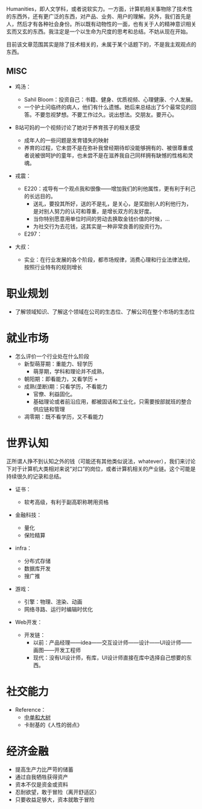 Humanities，即人文学科，或者说软实力。一方面，计算机相关事物除了技术性的东西外，还有更广泛的东西，对产品、业务、用户的理解。另外，我们首先是人，然后才有各种社会身份。所以既有动物性的一面，也有关于人的精神意识相关玄而又玄的东西。我注定是一个以生命为尺度的思考和总结。不妨从现在开始。

目前该文章范围其实是除了技术相关的，未属于某个话题下的，不是我主观观点的东西。

## MISC

+ 鸡汤：
	+ Sahil Bloom：投资自己：书籍、健身、优质视频、心理健康、个人发展。
	+ 一个护士问临终的病人，他们有什么遗憾。她后来总结出了5个最常见的回答。不要忽视梦想。不要工作过久。说出想法。交朋友。要开心。

+ B站可妈的一个视频讨论了她对于养育孩子的相关感受
	+ 成年人的一些问题是发育错失的映射
	+ 养育的过程，它未尝不是在弥补我曾经期待却没能够拥有的、被很尊重或者说被很呵护的童年，也未尝不是在滋养我自己同样拥有缺憾的性格和灵魂。

+ 戎震：
	+ E220：戎导有一个观点我和很像——增加我们的利他属性，更有利于利己的长远目的。
		+ 送礼，要投其所好，送的不是礼，是关心，是奖励别人的利他行为，是对别人努力的认可和尊重，是增长双方的友好度。
		+ 当你特别愿意用单位时间的劳动去换取金钱价值的时候，...
		+ 为社交行为去花钱，这其实是一种非常良善的投资行为。
	+ E297：

+ 大叔：
	+ 实业：在行业发展的各个阶段，都市场规律，消费心理和行业法律法规，按照行业特有的规则增长

# 职业规划

+ 了解领域知识、了解这个领域在公司的生态位、了解公司在整个市场的生态位

# 就业市场

+ 怎么评价一个行业处在什么阶段
	+ 新型萌芽期：重能力、轻学历
		+ 萌芽期，学科和理论并不成熟，
	+ 朝阳期：即看能力，又看学历
		+ 
	+ 成熟(垄断)期：只看学历，不看能力
		+ 官僚、利益固化。
		+ 基础理论或者前沿应用，都被固话和工业化，只需要按部就班的整合供应链和管理
	+ 凋零期：既不看学历，又不看能力

# 世界认知

正所谓人挣不到认知之外的钱（可能还有其他类似说法，whatever），我们来讨论下对于计算机大类相对来说“对口”的岗位，或者计算机相关的产业链。这个可能是持续很久的记录和总结。

+ 证书：
	+ 软考高级，有利于副高职称聘用资格

+ 金融科技：
	+ 量化
	+ 保险精算

+ infra：
	+ 分布式存储
	+ 数据库开发
	+ 搜广推

+ 游戏：
	+ 引擎：物理、渲染、动画
	+ 网络寻路、运行时编辑时优化

+ Web开发：
	+ 开发链：
		+ 以前：产品经理——idea——交互设计师——设计——UI设计师——画图——开发工程师
		+ 现代：没有UI设计师，有库，UI设计师直接在库中选择自己想要的东西。

# 社交能力

+ Reference：
	+ [中单和大树](https://www.bilibili.com/list/watchlater?bvid=BV1xN411J7oW&oid=491269250)
	+ 卡耐基的《人性的弱点》

# 经济金融

+ 提高生产力比严苛的储蓄
+ 通过自我牺牲获得资产
+ 资本不仅是资金或资料
+ 忍耐欲望，敢于冒险（离开舒适区）
+ 只要收益足够大，资本就敢于冒险
